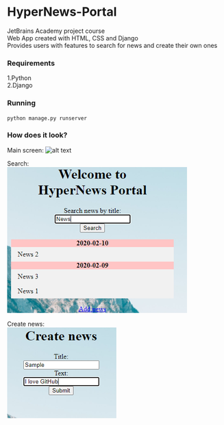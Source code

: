 # HyperNews-Portal
JetBrains Academy project course  
Web App created with HTML, CSS and Django  
Provides users with features to search for news and create their own ones  

### Requirements
1.Python  
2.Django

### Running  

```commandline
python manage.py runserver
```

### How does it look?
Main screen: 
![alt text](main%20site.PNG)

Search:  
![alt text](search.PNG)

Create news:  
![alt text](createNews.PNG)



